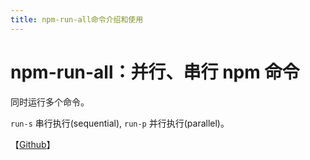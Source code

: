 ```yaml
---
title: npm-run-all命令介绍和使用
---
```


# npm-run-all：并行、串行 npm 命令

同时运行多个命令。

`run-s` 串行执行(sequential), `run-p` 并行执行(parallel)。

【[Github](https://github.com/mysticatea/npm-run-all)】
